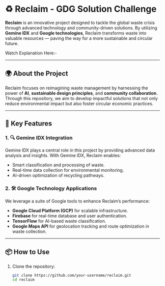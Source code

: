 # ♻️ Reclaim - GDG Solution Challenge

**Reclaim** is an innovative project designed to tackle the global waste crisis through advanced technology and community-driven solutions. By utilizing **Gemine IDX** and **Google technologies**, Reclaim transforms waste into valuable resources — paving the way for a more sustainable and circular future.

Watch Explanation Here:-

---

## 🌍 About the Project

Reclaim focuses on reimagining waste management by harnessing the power of **AI**, **sustainable design principles**, and **community collaboration**. Through this repository, we aim to develop impactful solutions that not only reduce environmental impact but also foster circular economic practices.

---

## 🚀 Key Features

### 1. 🔍 Gemine IDX Integration  
Gemine IDX plays a central role in this project by providing advanced data analysis and insights. With Gemine IDX, Reclaim enables:
- Smart classification and processing of waste.
- Real-time data collection for environmental monitoring.
- AI-driven optimization of recycling pathways.

### 2. 🛠️ Google Technology Applications  
We leverage a suite of Google tools to enhance Reclaim’s performance:
- **Google Cloud Platform (GCP)** for scalable infrastructure.
- **Firebase** for real-time database and user authentication.
- **TensorFlow** for AI-based waste classification.
- **Google Maps API** for geolocation tracking and route optimization in waste collection.

---

## 📦 How to Use

1. Clone the repository:
   ```bash
   git clone https://github.com/your-username/reclaim.git
   cd reclaim

